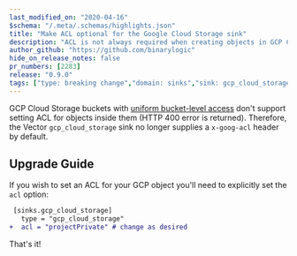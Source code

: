 ```yaml
---
last_modified_on: "2020-04-16"
$schema: "/.meta/.schemas/highlights.json"
title: "Make ACL optional for the Google Cloud Storage sink"
description: "ACL is not always required when creating objects in GCP Cloud Storage"
author_github: "https://github.com/binarylogic"
hide_on_release_notes: false
pr_numbers: [2283]
release: "0.9.0"
tags: ["type: breaking change","domain: sinks","sink: gcp_cloud_storage"]
---
```


GCP Cloud Storage buckets with [uniform bucket-level access](https://cloud.google.com/storage/docs/uniform-bucket-level-access)
don't support setting ACL for objects inside them (HTTP 400 error is returned).
Therefore, the Vector `gcp_cloud_storage` sink no longer supplies a
`x-goog-acl` header by default.

## Upgrade Guide

If you wish to set an ACL for your GCP object you'll need to explicitly set
the `acl` option:

```diff title="vector.toml"
 [sinks.gcp_cloud_storage]
   type = "gcp_cloud_storage"
+  acl = "projectPrivate" # change as desired
```

That's it!



